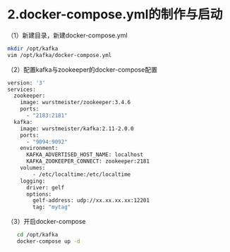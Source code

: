 # 2.docker-compose.yml的制作与启动

（1）新建目录，新建docker-compose.yml

```bash
mkdir /opt/kafka
vim /opt/kafka/docker-compose.yml
```

（2）配置kafka与zookeeper的docker-compose配置

```bash
version: '3'
services:
  zookeeper:
    image: wurstmeister/zookeeper:3.4.6
    ports:
      - "2183:2181"
  kafka:
    image: wurstmeister/kafka:2.11-2.0.0
    ports:
      - "9094:9092"
    environment:
      KAFKA_ADVERTISED_HOST_NAME: localhost
      KAFKA_ZOOKEEPER_CONNECT: zookeeper:2181
    volumes:
        - /etc/localtime:/etc/localtime
    logging:
      driver: gelf
      options:
        gelf-address: udp://xx.xx.xx.xx:12201
        tag: "mytag"
```

（3）开启docker-compose

```bash
   cd /opt/kafka
   docker-compose up -d
```